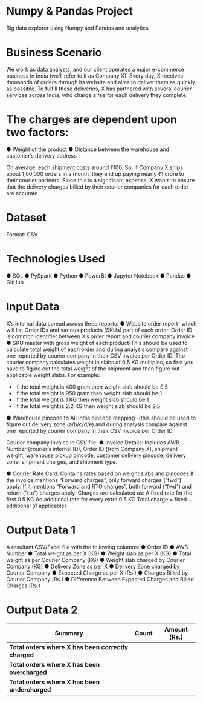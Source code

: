 # Numpy & Pandas Project
Big data explorer using Numpy and Pandas and analytics
# Business Scenario
We work as data analysts, and our client operates a major e-commerce business in India (we’ll refer to it as Company X). Every day, X receives thousands of orders through its website and aims to deliver them as quickly as possible. To fulfill these deliveries, X has partnered with several courier services across India, who charge a fee for each delivery they complete.

# The charges are dependent upon two factors:
●	Weight of the product
●	Distance between the warehouse and customer’s delivery address

On average, each shipment costs around ₹100. So, if Company X ships about 1,00,000 orders in a month, they end up paying nearly ₹1 crore to their courier partners. Since this is a significant expense, X wants to ensure that the delivery charges billed by their courier companies for each order are accurate.

# Dataset
Format: CSV

# Technologies Used
● SQL
● PySpark
● Python
● PowerBI
● Jupyter Notebook
● Pandas
● GitHub

# Input Data
X’s internal data spread across three reports: 
●	Website order report- which will list Order IDs and various products (SKUs) part of each order. Order ID is common identifier between X’s order report and courier company invoice
●	SKU master with gross weight of each product-This should be used to calculate total weight of each order and during analysis compare against one reported by courier company in their CSV invoice per Order ID. The courier company calculates weight in slabs of 0.5 KG multiples, so first you have to figure out the total weight of the shipment and then figure out applicable weight slabs. For example:
-	If the total weight is 400 gram then weight slab should be 0.5
-	If the total weight is 950 gram then weight slab should be 1
-	If the total weight is 1 KG then weight slab should be 1
-	If the total weight is 2.2 KG then weight slab should be 2.5

●	Warehouse pincode to All India pincode mapping -(this should be used to figure out delivery zone (a/b/c/d/e) and during analysis compare against one reported by courier company in their CSV invoice per Order ID.

Courier company invoice in CSV file:
● Invoice Details: Includes AWB Number (courier’s internal ID), Order ID (from Company X), shipment weight, warehouse pickup pincode, customer delivery pincode, delivery zone, shipment charges, and shipment type.

● Courier Rate Card: Contains rates based on weight slabs and pincodes.If the invoice mentions “Forward charges”, only forward charges (“fwd”) apply.
If it mentions “Forward and RTO charges”, both forward (“fwd”) and return (“rto”) charges apply. Charges are calculated as:
A fixed rate for the first 0.5 KG
An additional rate for every extra 0.5 KG
Total charge = fixed + additional (if applicable)

# Output Data 1
A resultant CSV/Excel file with the following columns:
●	Order ID
●	AWB Number
●	Total weight as per X (KG)
●	Weight slab as per X (KG)
●	Total weight as per Courier Company (KG)
●	Weight slab charged by Courier Company (KG)
●	Delivery Zone as per X
●	Delivery Zone charged by Courier Company
●	Expected Charge as per X (Rs.)
●	Charges Billed by Courier Company (Rs.)
●	Difference Between Expected Charges and Billed Charges (Rs.)

# Output Data 2
| Summary                                               | Count     | Amount (Rs.)                   |
|-------------------------------------------------------|-----------|--------------------------------|
| **Total orders where X has been correctly charged**   | <count>   | <total invoice amount>         |
| **Total orders where X has been overcharged**         | <count>   | <total overcharging amount>    |
| **Total orders where X has been undercharged**        | <count>   | <total undercharging amount>   |

